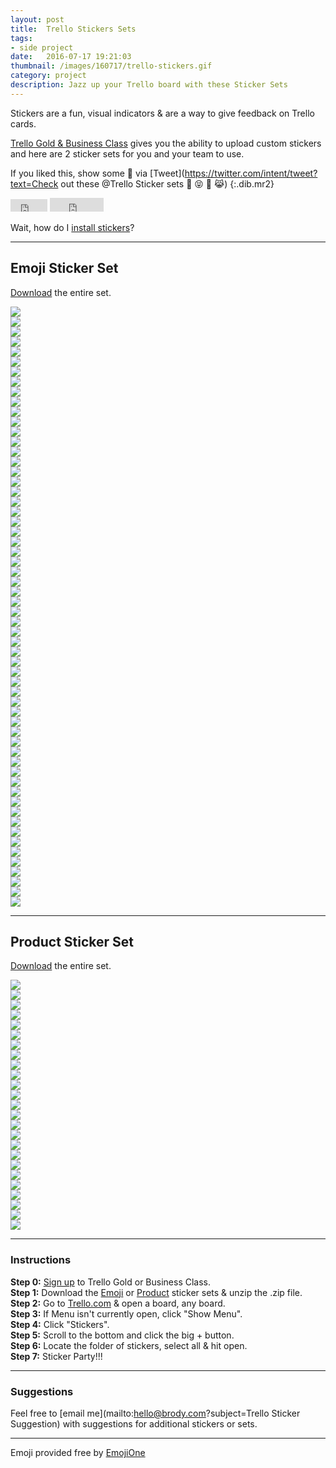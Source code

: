 ```yaml
---
layout: post
title:  Trello Stickers Sets
tags:
- side project
date:   2016-07-17 19:21:03
thumbnail: /images/160717/trello-stickers.gif
category: project
description: Jazz up your Trello board with these Sticker Sets
---
```


Stickers are a fun, visual indicators & are a way to give feedback on Trello cards. 

[Trello Gold & Business Class](https://trello.com/brodymaclean/recommend) gives you the ability to upload custom stickers and here are 2 sticker sets for you and your team to use.

If you liked this, show some 💖 via [Tweet](https://twitter.com/intent/tweet?text=Check out these @Trello Sticker sets 🎉 😝 🎁 😹)
{:.dib.mr2}

<iframe src="https://www.facebook.com/plugins/share_button.php?href=http%3A%2F%2Fbrody.com%2Ftrello-stickers&amp;layout=button&amp;size=small&amp;mobile_iframe=true&amp;width=59&amp;height=20&amp;appId" width="59" height="20" scrolling="no" frameborder="0" allowtransparency="true" kwframeid="1" class="dib mr2"></iframe>
<iframe src="http://c.yvoschaap.com/producthunt/counter.html#href=http%3A%2F%2Fwww.producthunt.com%2Fr%2Fb3ca8dbeac66d7%2F69961&amp;layout=wide" width="86" height="22" scrolling="no" frameborder="0" allowtransparency="true" kwframeid="2" class="dib"></iframe>

Wait, how do I [install stickers](#sticker-instuctions)?

***

## Emoji Sticker Set

[Download](https://github.com/brody/trello-stickers/raw/master/emoji/emoji%20stickers.zip) the entire set.

<div class="row dib">
<div class="w-25 w-20-ns fl pa1 w-25 w-20-ns fl pa1 pa2-ns"><img src="https://raw.githubusercontent.com/brody/trello-stickers/master/emoji/money mouth.png"></div>
<div class="w-25 w-20-ns fl pa1 w-25 w-20-ns fl pa1 pa2-ns"><img src="https://raw.githubusercontent.com/brody/trello-stickers/master/emoji/nerd.png"></div>
<div class="w-25 w-20-ns fl pa1 w-25 w-20-ns fl pa1 pa2-ns"><img src="https://raw.githubusercontent.com/brody/trello-stickers/master/emoji/grinning face with smiling eyes.png"></div>
<div class="w-25 w-20-ns fl pa1 w-25 w-20-ns fl pa1 pa2-ns"><img src="https://raw.githubusercontent.com/brody/trello-stickers/master/emoji/astonished face.png"></div>
<div class="w-25 w-20-ns fl pa1 w-25 w-20-ns fl pa1 pa2-ns"><img src="https://raw.githubusercontent.com/brody/trello-stickers/master/emoji/face savouring delicious food.png"></div>
<div class="w-25 w-20-ns fl pa1 w-25 w-20-ns fl pa1 pa2-ns"><img src="https://raw.githubusercontent.com/brody/trello-stickers/master/emoji/face with stuck-out tongue and winking eye.png"></div>
<div class="w-25 w-20-ns fl pa1 w-25 w-20-ns fl pa1 pa2-ns"><img src="https://raw.githubusercontent.com/brody/trello-stickers/master/emoji/smiling face with heart-shaped eyes.png"></div>
<div class="w-25 w-20-ns fl pa1 w-25 w-20-ns fl pa1 pa2-ns"><img src="https://raw.githubusercontent.com/brody/trello-stickers/master/emoji/white frowning face.png"></div>
<div class="w-25 w-20-ns fl pa1 w-25 w-20-ns fl pa1 pa2-ns"><img src="https://raw.githubusercontent.com/brody/trello-stickers/master/emoji/thinking face.png"></div>
<div class="w-25 w-20-ns fl pa1 w-25 w-20-ns fl pa1 pa2-ns"><img src="https://raw.githubusercontent.com/brody/trello-stickers/master/emoji/dizzy face.png"></div>
<div class="w-25 w-20-ns fl pa1 w-25 w-20-ns fl pa1 pa2-ns"><img src="https://raw.githubusercontent.com/brody/trello-stickers/master/emoji/rolling on the floor laughing.png"></div>
<div class="w-25 w-20-ns fl pa1 w-25 w-20-ns fl pa1 pa2-ns"><img src="https://raw.githubusercontent.com/brody/trello-stickers/master/emoji/face with thermometer.png"></div>
<div class="w-25 w-20-ns fl pa1 w-25 w-20-ns fl pa1 pa2-ns"><img src="https://raw.githubusercontent.com/brody/trello-stickers/master/emoji/face with head-bandage.png"></div>
<div class="w-25 w-20-ns fl pa1 w-25 w-20-ns fl pa1 pa2-ns"><img src="https://raw.githubusercontent.com/brody/trello-stickers/master/emoji/grinning face.png"></div>
<div class="w-25 w-20-ns fl pa1 w-25 w-20-ns fl pa1 pa2-ns"><img src="https://raw.githubusercontent.com/brody/trello-stickers/master/emoji/face palm.png"></div>
<div class="w-25 w-20-ns fl pa1 w-25 w-20-ns fl pa1 pa2-ns"><img src="https://raw.githubusercontent.com/brody/trello-stickers/master/emoji/sign of the horns.png"></div>
<div class="w-25 w-20-ns fl pa1 w-25 w-20-ns fl pa1 pa2-ns"><img src="https://raw.githubusercontent.com/brody/trello-stickers/master/emoji/clapping hands sign.png"></div>
<div class="w-25 w-20-ns fl pa1 w-25 w-20-ns fl pa1 pa2-ns"><img src="https://raw.githubusercontent.com/brody/trello-stickers/master/emoji/thumbs down sign.png"></div>
<div class="w-25 w-20-ns fl pa1 w-25 w-20-ns fl pa1 pa2-ns"><img src="https://raw.githubusercontent.com/brody/trello-stickers/master/emoji/thumbs up sign.png"></div>
<div class="w-25 w-20-ns fl pa1 w-25 w-20-ns fl pa1 pa2-ns"><img src="https://raw.githubusercontent.com/brody/trello-stickers/master/emoji/victory hand.png"></div>
<div class="w-25 w-20-ns fl pa1 w-25 w-20-ns fl pa1 pa2-ns"><img src="https://raw.githubusercontent.com/brody/trello-stickers/master/emoji/ok hand sign.png"></div>
<div class="w-25 w-20-ns fl pa1 w-25 w-20-ns fl pa1 pa2-ns"><img src="https://raw.githubusercontent.com/brody/trello-stickers/master/emoji/father christmas.png"></div>
<div class="w-25 w-20-ns fl pa1 w-25 w-20-ns fl pa1 pa2-ns"><img src="https://raw.githubusercontent.com/brody/trello-stickers/master/emoji/pouting face.png"></div>
<div class="w-25 w-20-ns fl pa1 w-25 w-20-ns fl pa1 pa2-ns"><img src="https://raw.githubusercontent.com/brody/trello-stickers/master/emoji/smiling face with horns.png"></div>
<div class="w-25 w-20-ns fl pa1 w-25 w-20-ns fl pa1 pa2-ns"><img src="https://raw.githubusercontent.com/brody/trello-stickers/master/emoji/reversed hand with middle finger extended.png"></div>
<div class="w-25 w-20-ns fl pa1 w-25 w-20-ns fl pa1 pa2-ns"><img src="https://raw.githubusercontent.com/brody/trello-stickers/master/emoji/construction worker.png"></div>
<div class="w-25 w-20-ns fl pa1 w-25 w-20-ns fl pa1 pa2-ns"><img src="https://raw.githubusercontent.com/brody/trello-stickers/master/emoji/monkey face.png"></div>
<div class="w-25 w-20-ns fl pa1 w-25 w-20-ns fl pa1 pa2-ns"><img src="https://raw.githubusercontent.com/brody/trello-stickers/master/emoji/hear-no-evil monkey.png"></div>
<div class="w-25 w-20-ns fl pa1 w-25 w-20-ns fl pa1 pa2-ns"><img src="https://raw.githubusercontent.com/brody/trello-stickers/master/emoji/see-no-evil monkey.png"></div>
<div class="w-25 w-20-ns fl pa1 w-25 w-20-ns fl pa1 pa2-ns"><img src="https://raw.githubusercontent.com/brody/trello-stickers/master/emoji/speak-no-evil monkey.png"></div>
<div class="w-25 w-20-ns fl pa1 w-25 w-20-ns fl pa1 pa2-ns"><img src="https://raw.githubusercontent.com/brody/trello-stickers/master/emoji/dog.png"></div>
<div class="w-25 w-20-ns fl pa1 w-25 w-20-ns fl pa1 pa2-ns"><img src="https://raw.githubusercontent.com/brody/trello-stickers/master/emoji/dog face.png"></div>
<div class="w-25 w-20-ns fl pa1 w-25 w-20-ns fl pa1 pa2-ns"><img src="https://raw.githubusercontent.com/brody/trello-stickers/master/emoji/grinning cat face with smiling eyes.png"></div>
<div class="w-25 w-20-ns fl pa1 w-25 w-20-ns fl pa1 pa2-ns"><img src="https://raw.githubusercontent.com/brody/trello-stickers/master/emoji/cat face with tears of joy.png"></div>
<div class="w-25 w-20-ns fl pa1 w-25 w-20-ns fl pa1 pa2-ns"><img src="https://raw.githubusercontent.com/brody/trello-stickers/master/emoji/weary cat face.png"></div>
<div class="w-25 w-20-ns fl pa1 w-25 w-20-ns fl pa1 pa2-ns"><img src="https://raw.githubusercontent.com/brody/trello-stickers/master/emoji/bird.png"></div>
<div class="w-25 w-20-ns fl pa1 w-25 w-20-ns fl pa1 pa2-ns"><img src="https://raw.githubusercontent.com/brody/trello-stickers/master/emoji/poop.png"></div>
<div class="w-25 w-20-ns fl pa1 w-25 w-20-ns fl pa1 pa2-ns"><img src="https://raw.githubusercontent.com/brody/trello-stickers/master/emoji/fire.png"></div>
<div class="w-25 w-20-ns fl pa1 w-25 w-20-ns fl pa1 pa2-ns"><img src="https://raw.githubusercontent.com/brody/trello-stickers/master/emoji/party popper.png"></div>
<div class="w-25 w-20-ns fl pa1 w-25 w-20-ns fl pa1 pa2-ns"><img src="https://raw.githubusercontent.com/brody/trello-stickers/master/emoji/gift.png"></div>
<div class="w-25 w-20-ns fl pa1 w-25 w-20-ns fl pa1 pa2-ns"><img src="https://raw.githubusercontent.com/brody/trello-stickers/master/emoji/high voltage sign.png"></div>
<div class="w-25 w-20-ns fl pa1 w-25 w-20-ns fl pa1 pa2-ns"><img src="https://raw.githubusercontent.com/brody/trello-stickers/master/emoji/eggplant.png"></div>
<div class="w-25 w-20-ns fl pa1 w-25 w-20-ns fl pa1 pa2-ns"><img src="https://raw.githubusercontent.com/brody/trello-stickers/master/emoji/cake.png"></div>
<div class="w-25 w-20-ns fl pa1 w-25 w-20-ns fl pa1 pa2-ns"><img src="https://raw.githubusercontent.com/brody/trello-stickers/master/emoji/pencil.png"></div>
<div class="w-25 w-20-ns fl pa1 w-25 w-20-ns fl pa1 pa2-ns"><img src="https://raw.githubusercontent.com/brody/trello-stickers/master/emoji/collision symbol.png"></div>
<div class="w-25 w-20-ns fl pa1 w-25 w-20-ns fl pa1 pa2-ns"><img src="https://raw.githubusercontent.com/brody/trello-stickers/master/emoji/warning sign.png"></div>
<div class="w-25 w-20-ns fl pa1 w-25 w-20-ns fl pa1 pa2-ns"><img src="https://raw.githubusercontent.com/brody/trello-stickers/master/emoji/star.png"></div>
<div class="w-25 w-20-ns fl pa1 w-25 w-20-ns fl pa1 pa2-ns"><img src="https://raw.githubusercontent.com/brody/trello-stickers/master/emoji/email.png"></div>
<div class="w-25 w-20-ns fl pa1 w-25 w-20-ns fl pa1 pa2-ns"><img src="https://raw.githubusercontent.com/brody/trello-stickers/master/emoji/rocket.png"></div>
<div class="w-25 w-20-ns fl pa1 w-25 w-20-ns fl pa1 pa2-ns"><img src="https://raw.githubusercontent.com/brody/trello-stickers/master/emoji/balloon.png"></div>
<div class="w-25 w-20-ns fl pa1 w-25 w-20-ns fl pa1 pa2-ns"><img src="https://raw.githubusercontent.com/brody/trello-stickers/master/emoji/money with wings.png"></div>
<div class="w-25 w-20-ns fl pa1 w-25 w-20-ns fl pa1 pa2-ns"><img src="https://raw.githubusercontent.com/brody/trello-stickers/master/emoji/banknote with dollar sign.png"></div>
<div class="w-25 w-20-ns fl pa1 w-25 w-20-ns fl pa1 pa2-ns"><img src="https://raw.githubusercontent.com/brody/trello-stickers/master/emoji/heavy exclamation mark symbol.png"></div>
<div class="w-25 w-20-ns fl pa1 w-25 w-20-ns fl pa1 pa2-ns"><img src="https://raw.githubusercontent.com/brody/trello-stickers/master/emoji/white heavy check mark.png"></div>
<div class="w-25 w-20-ns fl pa1 w-25 w-20-ns fl pa1 pa2-ns"><img src="https://raw.githubusercontent.com/brody/trello-stickers/master/emoji/negative squared cross mark.png"></div>
<div class="w-25 w-20-ns fl pa1 w-25 w-20-ns fl pa1 pa2-ns"><img src="https://raw.githubusercontent.com/brody/trello-stickers/master/emoji/double exclamation mark.png"></div>
<div class="w-25 w-20-ns fl pa1 w-25 w-20-ns fl pa1 pa2-ns"><img src="https://raw.githubusercontent.com/brody/trello-stickers/master/emoji/no entry sign.png"></div>
<div class="w-25 w-20-ns fl pa1 w-25 w-20-ns fl pa1 pa2-ns"><img src="https://raw.githubusercontent.com/brody/trello-stickers/master/emoji/black question mark ornament.png"></div>
<div class="w-25 w-20-ns fl pa1 w-25 w-20-ns fl pa1 pa2-ns"><img src="https://raw.githubusercontent.com/brody/trello-stickers/master/emoji/100.png"></div>
<div class="w-25 w-20-ns fl pa1 w-25 w-20-ns fl pa1 pa2-ns"><img src="https://raw.githubusercontent.com/brody/trello-stickers/master/emoji/heavy black heart.png"></div>
</div>

***

## Product Sticker Set

[Download](https://github.com/brody/trello-stickers/raw/master/product/product%20stickers.zip) the entire set.

<div class="row dib">
<div class="w-25 w-20-ns fl pa1 w-25 w-20-ns fl pa1 pa2-ns"><img src="https://raw.githubusercontent.com/brody/trello-stickers/master/product/facebook.png"></div>
<div class="w-25 w-20-ns fl pa1 w-25 w-20-ns fl pa1 pa2-ns"><img src="https://raw.githubusercontent.com/brody/trello-stickers/master/product/snapchat.png"></div>
<div class="w-25 w-20-ns fl pa1 w-25 w-20-ns fl pa1 pa2-ns"><img src="https://raw.githubusercontent.com/brody/trello-stickers/master/product/instagram.png"></div>
<div class="w-25 w-20-ns fl pa1 w-25 w-20-ns fl pa1 pa2-ns"><img src="https://raw.githubusercontent.com/brody/trello-stickers/master/product/linkedin.png"></div>
<div class="w-25 w-20-ns fl pa1 w-25 w-20-ns fl pa1 pa2-ns"><img src="https://raw.githubusercontent.com/brody/trello-stickers/master/product/youtube.png"></div>
<div class="w-25 w-20-ns fl pa1 w-25 w-20-ns fl pa1 pa2-ns"><img src="https://raw.githubusercontent.com/brody/trello-stickers/master/product/twitter.png"></div>
<div class="w-25 w-20-ns fl pa1 w-25 w-20-ns fl pa1 pa2-ns"><img src="https://raw.githubusercontent.com/brody/trello-stickers/master/product/tumblr.png"></div>
<div class="w-25 w-20-ns fl pa1 w-25 w-20-ns fl pa1 pa2-ns"><img src="https://raw.githubusercontent.com/brody/trello-stickers/master/product/dropbox.png"></div>
<div class="w-25 w-20-ns fl pa1 w-25 w-20-ns fl pa1 pa2-ns"><img src="https://raw.githubusercontent.com/brody/trello-stickers/master/product/buffer.png"></div>
<div class="w-25 w-20-ns fl pa1 w-25 w-20-ns fl pa1 pa2-ns"><img src="https://raw.githubusercontent.com/brody/trello-stickers/master/product/whatsapp.png"></div>
<div class="w-25 w-20-ns fl pa1 w-25 w-20-ns fl pa1 pa2-ns"><img src="https://raw.githubusercontent.com/brody/trello-stickers/master/product/vimeo.png"></div>
<div class="w-25 w-20-ns fl pa1 w-25 w-20-ns fl pa1 pa2-ns"><img src="https://raw.githubusercontent.com/brody/trello-stickers/master/product/skype.png"></div>
<div class="w-25 w-20-ns fl pa1 w-25 w-20-ns fl pa1 pa2-ns"><img src="https://raw.githubusercontent.com/brody/trello-stickers/master/product/pinterest.png"></div>
<div class="w-25 w-20-ns fl pa1 w-25 w-20-ns fl pa1 pa2-ns"><img src="https://raw.githubusercontent.com/brody/trello-stickers/master/product/reddit.png"></div>
<div class="w-25 w-20-ns fl pa1 w-25 w-20-ns fl pa1 pa2-ns"><img src="https://raw.githubusercontent.com/brody/trello-stickers/master/product/dribbble.png"></div>
<div class="w-25 w-20-ns fl pa1 w-25 w-20-ns fl pa1 pa2-ns"><img src="https://raw.githubusercontent.com/brody/trello-stickers/master/product/wordpress.png"></div>
<div class="w-25 w-20-ns fl pa1 w-25 w-20-ns fl pa1 pa2-ns"><img src="https://raw.githubusercontent.com/brody/trello-stickers/master/product/twitch.png"></div>
<div class="w-25 w-20-ns fl pa1 w-25 w-20-ns fl pa1 pa2-ns"><img src="https://raw.githubusercontent.com/brody/trello-stickers/master/product/octocat.png"></div>
<div class="w-25 w-20-ns fl pa1 w-25 w-20-ns fl pa1 pa2-ns"><img src="https://raw.githubusercontent.com/brody/trello-stickers/master/product/github.png"></div>
<div class="w-25 w-20-ns fl pa1 w-25 w-20-ns fl pa1 pa2-ns"><img src="https://raw.githubusercontent.com/brody/trello-stickers/master/product/html5.png"></div>
<div class="w-25 w-20-ns fl pa1 w-25 w-20-ns fl pa1 pa2-ns"><img src="https://raw.githubusercontent.com/brody/trello-stickers/master/product/css3.png"></div>
<div class="w-25 w-20-ns fl pa1 w-25 w-20-ns fl pa1 pa2-ns"><img src="https://raw.githubusercontent.com/brody/trello-stickers/master/product/javascript.png"></div>
<div class="w-25 w-20-ns fl pa1 w-25 w-20-ns fl pa1 pa2-ns"><img src="https://raw.githubusercontent.com/brody/trello-stickers/master/product/linux.png"></div>
<div class="w-25 w-20-ns fl pa1 w-25 w-20-ns fl pa1 pa2-ns"><img src="https://raw.githubusercontent.com/brody/trello-stickers/master/product/apple.png"></div>
<div class="w-25 w-20-ns fl pa1 w-25 w-20-ns fl pa1 pa2-ns cf"><img src="https://raw.githubusercontent.com/brody/trello-stickers/master/product/android.png"></div>
</div>

***

### Instructions

**Step 0:** [Sign up](https://trello.com/brodymaclean/recommend) to Trello Gold or Business Class.  
**Step 1:** Download the [Emoji](https://github.com/brody/trello-stickers/raw/master/emoji/emoji%20stickers.zip) or [Product](https://github.com/brody/trello-stickers/raw/master/product/product%20stickers.zip) sticker sets & unzip the .zip file.  
**Step 2:** Go to [Trello.com](https://trello.com/) & open a board, any board.  
**Step 3:** If Menu isn't currently open, click "Show Menu".  
**Step 4:** Click "Stickers".  
**Step 5:** Scroll to the bottom and click the big + button.  
**Step 6:** Locate the folder of stickers, select all & hit open.  
**Step 7:** Sticker Party!!!

***

### Suggestions

Feel free to [email me](mailto:hello@brody.com?subject=Trello Sticker Suggestion) with suggestions for additional stickers or sets.

***

Emoji provided free by [EmojiOne](http://emojione.com/)
